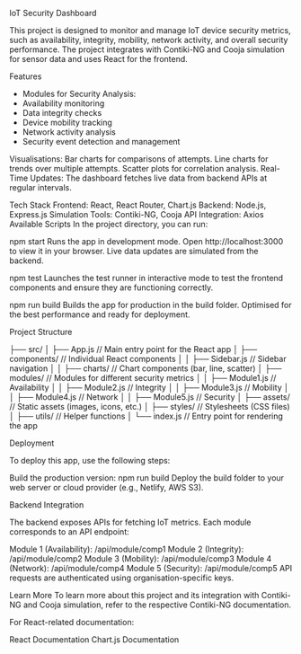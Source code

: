IoT Security Dashboard

This project is designed to monitor and manage IoT device security metrics, such as availability, integrity, mobility, network activity, and overall security performance. The project integrates with Contiki-NG and Cooja simulation for sensor data and uses React for the frontend.

Features
- Modules for Security Analysis:
- Availability monitoring
- Data integrity checks
- Device mobility tracking
- Network activity analysis
- Security event detection and management

Visualisations:
Bar charts for comparisons of attempts.
Line charts for trends over multiple attempts.
Scatter plots for correlation analysis.
Real-Time Updates: The dashboard fetches live data from backend APIs at regular intervals.

Tech Stack
Frontend: React, React Router, Chart.js
Backend: Node.js, Express.js
Simulation Tools: Contiki-NG, Cooja
API Integration: Axios
Available Scripts
In the project directory, you can run:

npm start
Runs the app in development mode.
Open http://localhost:3000 to view it in your browser.
Live data updates are simulated from the backend.

npm test
Launches the test runner in interactive mode to test the frontend components and ensure they are functioning correctly.

npm run build
Builds the app for production in the build folder.
Optimised for the best performance and ready for deployment.

Project Structure

├── src/
│   ├── App.js                  // Main entry point for the React app
│   ├── components/             // Individual React components
│   │   ├── Sidebar.js          // Sidebar navigation
│   │   ├── charts/             // Chart components (bar, line, scatter)
│   ├── modules/                // Modules for different security metrics
│   │   ├── Module1.js          // Availability
│   │   ├── Module2.js          // Integrity
│   │   ├── Module3.js          // Mobility
│   │   ├── Module4.js          // Network
│   │   ├── Module5.js          // Security
│   ├── assets/                 // Static assets (images, icons, etc.)
│   ├── styles/                 // Stylesheets (CSS files)
│   ├── utils/                  // Helper functions
│   └── index.js                // Entry point for rendering the app



Deployment

To deploy this app, use the following steps:

Build the production version: npm run build
Deploy the build folder to your web server or cloud provider (e.g., Netlify, AWS S3).


Backend Integration

The backend exposes APIs for fetching IoT metrics. Each module corresponds to an API endpoint:

Module 1 (Availability): /api/module/comp1
Module 2 (Integrity): /api/module/comp2
Module 3 (Mobility): /api/module/comp3
Module 4 (Network): /api/module/comp4
Module 5 (Security): /api/module/comp5
API requests are authenticated using organisation-specific keys.

Learn More
To learn more about this project and its integration with Contiki-NG and Cooja simulation, refer to the respective Contiki-NG documentation.

For React-related documentation:

React Documentation
Chart.js Documentation
